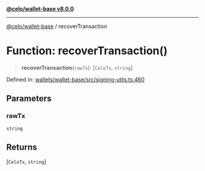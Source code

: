 [**@celo/wallet-base v8.0.0**](../README.md)

***

[@celo/wallet-base](../README.md) / recoverTransaction

# Function: recoverTransaction()

> **recoverTransaction**(`rawTx`): \[`CeloTx`, `string`\]

Defined in: [wallets/wallet-base/src/signing-utils.ts:460](https://github.com/celo-org/developer-tooling/blob/master/packages/sdk/wallets/wallet-base/src/signing-utils.ts#L460)

## Parameters

### rawTx

`string`

## Returns

\[`CeloTx`, `string`\]
